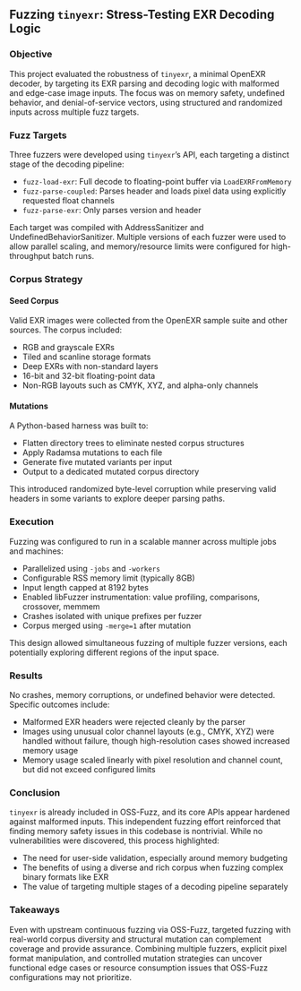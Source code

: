 ## Fuzzing `tinyexr`: Stress-Testing EXR Decoding Logic

### Objective

This project evaluated the robustness of `tinyexr`, a minimal OpenEXR decoder, by targeting its EXR parsing and decoding logic with malformed and edge-case image inputs. The focus was on memory safety, undefined behavior, and denial-of-service vectors, using structured and randomized inputs across multiple fuzz targets.

### Fuzz Targets

Three fuzzers were developed using `tinyexr`’s API, each targeting a distinct stage of the decoding pipeline:

* `fuzz-load-exr`: Full decode to floating-point buffer via `LoadEXRFromMemory`
* `fuzz-parse-coupled`: Parses header and loads pixel data using explicitly requested float channels
* `fuzz-parse-exr`: Only parses version and header

Each target was compiled with AddressSanitizer and UndefinedBehaviorSanitizer. Multiple versions of each fuzzer were used to allow parallel scaling, and memory/resource limits were configured for high-throughput batch runs.

### Corpus Strategy

#### Seed Corpus

Valid EXR images were collected from the OpenEXR sample suite and other sources. The corpus included:

* RGB and grayscale EXRs
* Tiled and scanline storage formats
* Deep EXRs with non-standard layers
* 16-bit and 32-bit floating-point data
* Non-RGB layouts such as CMYK, XYZ, and alpha-only channels

#### Mutations

A Python-based harness was built to:

* Flatten directory trees to eliminate nested corpus structures
* Apply Radamsa mutations to each file
* Generate five mutated variants per input
* Output to a dedicated mutated corpus directory

This introduced randomized byte-level corruption while preserving valid headers in some variants to explore deeper parsing paths.

### Execution

Fuzzing was configured to run in a scalable manner across multiple jobs and machines:

* Parallelized using `-jobs` and `-workers`
* Configurable RSS memory limit (typically 8GB)
* Input length capped at 8192 bytes
* Enabled libFuzzer instrumentation: value profiling, comparisons, crossover, memmem
* Crashes isolated with unique prefixes per fuzzer
* Corpus merged using `-merge=1` after mutation

This design allowed simultaneous fuzzing of multiple fuzzer versions, each potentially exploring different regions of the input space.

### Results

No crashes, memory corruptions, or undefined behavior were detected. Specific outcomes include:

* Malformed EXR headers were rejected cleanly by the parser
* Images using unusual color channel layouts (e.g., CMYK, XYZ) were handled without failure, though high-resolution cases showed increased memory usage
* Memory usage scaled linearly with pixel resolution and channel count, but did not exceed configured limits

### Conclusion

`tinyexr` is already included in OSS-Fuzz, and its core APIs appear hardened against malformed inputs. This independent fuzzing effort reinforced that finding memory safety issues in this codebase is nontrivial. While no vulnerabilities were discovered, this process highlighted:

* The need for user-side validation, especially around memory budgeting
* The benefits of using a diverse and rich corpus when fuzzing complex binary formats like EXR
* The value of targeting multiple stages of a decoding pipeline separately

### Takeaways

Even with upstream continuous fuzzing via OSS-Fuzz, targeted fuzzing with real-world corpus diversity and structural mutation can complement coverage and provide assurance. Combining multiple fuzzers, explicit pixel format manipulation, and controlled mutation strategies can uncover functional edge cases or resource consumption issues that OSS-Fuzz configurations may not prioritize.
